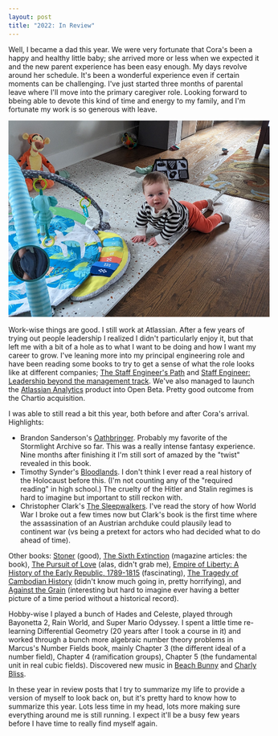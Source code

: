 ```yaml
---
layout: post
title: "2022: In Review"
---
```


Well, I became a dad this year.  We were very fortunate that Cora's been a happy and healthy little baby; she arrived more or less when we expected it and the new parent experience has been easy enough.  My days revolve around her schedule.  It's been a wonderful experience even if certain moments can be challenging.  I've just started three months of parental leave where I'll move into the primary caregiver role.  Looking forward to bbeing able to devote this kind of time and energy to my family, and I'm fortunate my work is so generous with leave.

<img class="img-responsive" style="max-width:520px" src="/images/cora-7-months.jpg" alt="My daughter Cora, aged 7 months" />

Work-wise things are good.  I still work at Atlassian.  After a few years of trying out people leadership I realized I didn't particularly enjoy it, but that left me with a bit of a hole as to what I want to be doing and how I want my career to grow.  I've leaning more into my principal engineering role and have been reading some books to try to get a sense of what the role looks like at different companies; [The Staff Engineer's Path](https://www.oreilly.com/library/view/the-staff-engineers/9781098118723/) and [Staff Engineer: Leadership beyond the management track](https://staffeng.com/book).  We've also managed to launch the [Atlassian Analytics](https://www.atlassian.com/platform/analytics) product into Open Beta.  Pretty good outcome from the Chartio acquisition.

I was able to still read a bit this year, both before and after Cora's arrival.  Highlights:
* Brandon Sanderson's [Oathbringer](https://us.macmillan.com/books/9781250297143/oathbringer).  Probably my favorite of the Stormlight Archive so far.  This was a really intense fantasy experience.  Nine months after finishing it I'm still sort of amazed by the "twist" revealed in this book.
* Timothy Synder's [Bloodlands](https://www.timothysnyder.org/books/bloodlands).  I don't think I ever read a real history of the Holocaust before this.  (I'm not counting any of the "required reading" in high school.)  The cruelty of the Hitler and Stalin regimes is hard to imagine but important to still reckon with.
* Christopher Clark's [The Sleepwalkers](https://www.harpercollins.com/products/the-sleepwalkers-christopher-clark?variant=32121973735458).  I've read the story of how World War I broke out a few times now but Clark's book is the first time where the assassination of an Austrian archduke could plausily lead to continent war (vs being a pretext for actors who had decided what to do ahead of time).

Other books: [Stoner](https://www.goodreads.com/book/show/166997.Stoner) (good), [The Sixth Extinction](https://us.macmillan.com/books/9781250062185/thesixthextinction) (magazine articles: the book), [The Pursuit of Love](https://www.goodreads.com/book/show/835458.The_Pursuit_of_Love) (alas, didn't grab me), [Empire of Liberty: A History of the Early Republic, 1789-1815](https://www.goodreads.com/book/show/550931.Empire_of_Liberty) (fascinating), [The Tragedy of Cambodian History](https://yalebooks.yale.edu/book/9780300057522/the-tragedy-of-cambodian-history/) (didn't know much going in, pretty horrifying), and [Against the Grain](https://yalebooks.yale.edu/book/9780300240214/against-the-grain/) (interesting but hard to imagine ever having a better picture of a time period without a historical record).

Hobby-wise I played a bunch of Hades and Celeste, played through Bayonetta 2, Rain World, and Super Mario Odyssey.  I spent a little time re-learning Differential Geometry (20 years after I took a course in it) and worked through a bunch more algebraic number theory problems in Marcus's Number Fields book, mainly Chapter 3 (the different ideal of a number field), Chapter 4 (ramification groups), Chapter 5 (the fundamental unit in real cubic fields).  Discovered new music in [Beach Bunny](https://www.beachbunnymusic.com/) and [Charly Bliss](http://charlybliss.com/).

In these year in review posts that I try to summarize my life to provide a version of myself to look back on, but it's pretty hard to know how to summarize this year.  Lots less time in my head, lots more making sure everything around me is still running.  I expect it'll be a busy few years before I have time to really find myself again.
